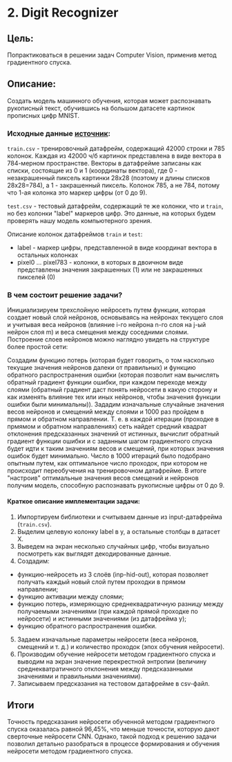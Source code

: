 # 2. Digit Recognizer

## Цель:

Попрактиковаться в решении задач Computer Vision, применив метод градиентного спуска.

## Описание:

Создать модель машинного обучения, которая может распознавать рукописный текст, обучившись на большом датасете картинок прописных цифр MNIST.

### Исходные данные [источник](https://www.kaggle.com/competitions/digit-recognizer):
	
`train.csv` - тренировочный датафрейм, содержащий 42000 строки и 785 колонок. Каждая из 42000 ч/б картинок представлена в виде вектора в 784-мерном пространстве. Векторы в датафрейме записаны как списки, состоящие из 0 и 1 (координаты вектора), где 0 - незакрашенный пиксель картинки 28х28 (поэтому и длины списков 28х28=784), а 1 - закрашенный пиксель. Колонок 785, а не 784, потому что 1-ая колонка это маркер цифры (от 0 до 9). 

`test.csv` - тестовый датафрейм, содержащий те же колонки, что и `train`, но без колонки "label" маркеров цифр. Это данные, на которых будем проверять нашу модель компьютерного зрения. 

Описание колонок датафреймов `train` и `test`:

* label - маркер цифры, представленной в виде координат вектора в остальных колонках
* pixel0 ... pixel783 - колонки, в которых в двоичном виде представлены значения закрашенных (1) или не закрашенных пикселей (0)
		 

### В чем состоит решение задачи?
Инициализируем трехслойную нейросеть путем функции, которая создает новый слой нейронов, основываясь на нейронах текущего слоя и учитывая веса нейронов (влияние i-го нейрона n-го слоя на j-ый нейрон слоя m) и веса смещения между соседними слоями. 
Построение слоев нейронов можно наглядно увидеть на структуре более простой сети:


Создадим функцию потерь (которая будет говорить, о том насколько текущие значения нейронов далеки от правильных) и функцию обратного распространения ошибки (которая позволит нам вычислять обратный градиент функции ошибки, при каждом переходе между слоями (обратный градиент даст понять нейросети в какую сторону и как изменять влияние тех или иных нейронов, чтобы значения функции ошибки были минимальны)).
Зададим изначальные случайные значения весов нейронов и смещений между слоями и 1000 раз пройдем в прямом и обратном направлении. Т. е. в каждой итерации (проходке в прмямом и обратном направлениях) сеть найдет средний квадрат отклонения предсказанных значений от истинных, вычислит обратный градиент функции ошибки и с заданным шагом градиентного спуска будет идти к таким значениям весов и смещений, при которых значения ошибок будет минимально.
Число в 1000 итераций было подобрано опытным путем, как оптимальное число проходок, при котором не происходит переобучения на тренировочном датафрейме.
В итоге "настроив" оптимальные значения весов смещений и нейронов получим модель, способную распознавать рукописные цифры от 0 до 9.  

#### Краткое описание имплементации задачи:

1. Импортируем библиотеки и считываем данные из input-датафрейма (`train.csv`).
2. Выделим целевую колонку label в y, а остальные столбцы в датасет X.
3. Выведем на экран несколько случайных цифр, чтобы визуально посмотреть как выглядят декодированные данные.
4. Создадим:
* функцию-нейросеть из 3 слоёв (inp-hid-out), которая позволяет получать каждый новый слой путем проходки в прямом направлении;
* функцию активации между слоями;
* функцию потерь, измеряющую среднеквадратичную разницу между получаемыми значениями (при каждой прямой проходке по нейросети) и истинными значениями (из датафрейма y);
* функцию обратного распространения ошибки.
5. Задаем изначальные параметры нейросети (веса нейронов, смещений и т. д.) и количество проходок (эпох обучения нейросети).
6. Производим обучение нейросети методом градиентного спуска и выводим на экран значение перекрестной энтропии (величину среднекватратичного отклонения между предсказанными значениями и правильными значениями).
7. Записываем предсказания на тестовом датафрейме в csv-файл.


## Итоги
Точность предсказания нейросети обученной методом градиентного спуска оказалась равной 96,45%, что меньше точности, которую дают сверточные нейросети CNN. Однако, такой подход к решению задачи позволил детально разобраться в процессе формирования и обучения нейросети методом градиентного спуска.  
